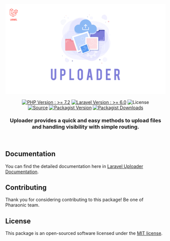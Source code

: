 <p align="center"><a href="https://pharaonic.io" target="_blank"><img src="https://raw.githubusercontent.com/Pharaonic/logos/main/uploader.jpg"></a></p>

<p align="center">
  <a href="https://php.net" target="_blank"><img src="https://img.shields.io/static/v1?label=PHP&message=%3E=7.2&color=blue&style=flat-square" alt="PHP Version : >= 7.2"></a>
  <a href="https://laravel.com" target="_blank"><img src="https://img.shields.io/static/v1?label=Laravel&message=%3E=6.0&color=F05340&style=flat-square" alt="Laravel Version : >= 6.0"></a>
  <img src="https://img.shields.io/static/v1?label=License&message=MIT&color=brightgreen&style=flat-square" alt="License">
  <br>
  <a href="https://packagist.org/packages/Pharaonic/laravel-uploader" target="_blank"><img src="https://img.shields.io/static/v1?label=Packagist&message=pharaonic/laravel-uploader&color=blue&logo=packagist&logoColor=white" alt="Source"></a>
  <a href="https://packagist.org/packages/pharaonic/laravel-uploader" target="_blank"><img src="https://poser.pugx.org/pharaonic/laravel-uploader/v" alt="Packagist Version"></a>
  <a href="https://packagist.org/packages/pharaonic/laravel-uploader" target="_blank"><img src="https://poser.pugx.org/pharaonic/laravel-uploader/downloads" alt="Packagist Downloads"></a>
</p>

<h3 align="center">Uploader provides a quick and easy methods to upload files and handling visibility with simple routing.</h3>
<br>

## Documentation

You can find the detailed documentation here in [Laravel Uploader Documentation](https://pharaonic.io/packages/laravel/uploader).

## Contributing

Thank you for considering contributing to this package! Be one of Pharaonic team.

## License

This package is an open-sourced software licensed under the [MIT license](https://opensource.org/licenses/MIT).
